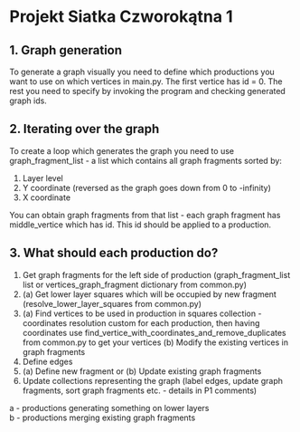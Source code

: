 # Projekt Siatka Czworokątna 1

## 1. Graph generation
To generate a graph visually you need to define which productions you want to use on which vertices in main.py.
The first vertice has id = 0. The rest you need to specify by invoking the program and checking generated graph ids.

## 2. Iterating over the graph
To create a loop which generates the graph you need to use graph_fragment_list - a list which
contains all graph fragments sorted by:
1. Layer level
2. Y coordinate (reversed as the graph goes down from 0 to -infinity)
3. X coordinate

You can obtain graph fragments from that list - each graph fragment has middle_vertice which has
id. This id should be applied to a production.

## 3. What should each production do?

1. Get graph fragments for the left side of production (graph_fragment_list list or vertices_graph_fragment dictionary from common.py)
2. (a) Get lower layer squares which will be occupied by new fragment (resolve_lower_layer_squares from common.py)
3. (a) Find vertices to be used in production in squares collection - coordinates resolution custom for each production, then having coordinates use find_vertice_with_coordinates_and_remove_duplicates from common.py to get your vertices (b) Modify the existing vertices in graph fragments
4. Define edges
5. (a) Define new fragment or (b) Update existing graph fragments
6. Update collections representing the graph (label edges, update graph fragments, sort graph fragments etc. - details in P1 comments)

a - productions generating something on lower layers <br>
b - productions merging existing graph fragments

